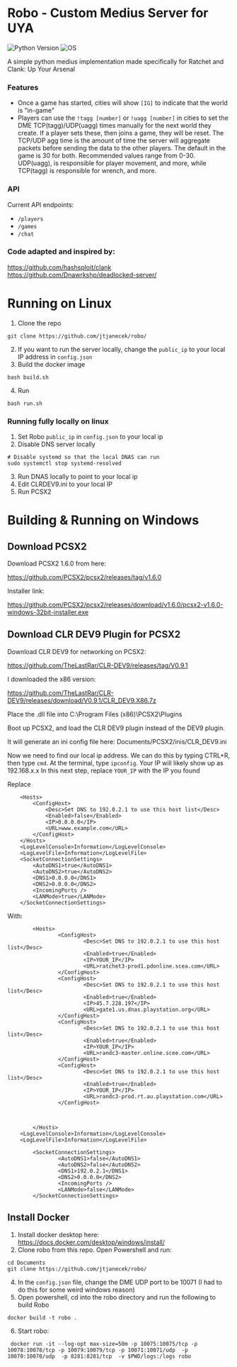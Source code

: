 # Robo - Custom Medius Server for UYA
![Python Version](https://img.shields.io/badge/python-3.9-blue?style=for-the-badge&logo=python)
![OS](https://img.shields.io/badge/OS-GNU%2FLinux-red?style=for-the-badge&logo=linux)

A simple python medius implementation made specifically for Ratchet and Clank: Up Your Arsenal

### Features
- Once a game has started, cities will show `[IG]` to indicate that the world is "in-game"
- Players can use the `!tagg [number]` or `!uagg [number]` in cities to set the DME TCP(tagg)/UDP(uagg) times manually for the next world they create. If a player sets these, then joins a game, they will be reset. The TCP/UDP agg time is the amount of time the server will aggregate packets before sending the data to the other players. The default in the game is 30 for both. Recommended values range from 0-30. UDP(uagg), is responsible for player movement, and more, while TCP(tagg) is responsible for wrench, and more. 

### API
Current API endpoints:
- `/players`
- `/games`
- `/chat`

### Code adapted and inspired by:
https://github.com/hashsploit/clank    
https://github.com/Dnawrkshp/deadlocked-server/

# Running on Linux
1. Clone the repo
```
git clone https://github.com/jtjanecek/robo/
```
2. If you want to run the server locally, change the `public_ip` to your local IP address in `config.json`
3. Build the docker image
```
bash build.sh
```
4. Run
```
bash run.sh
```
### Running fully locally on linux
1. Set Robo `public_ip` in `config.json` to your local ip
2. Disable DNS server locally
```
# Disable systemd so that the local DNAS can run
sudo systemctl stop systemd-resolved
```
3. Run DNAS locally to point to your local ip
4. Edit CLRDEV9.ini to your local IP
5. Run PCSX2

# Building & Running on Windows
## Download PCSX2
Download PCSX2 1.6.0 from here:

https://github.com/PCSX2/pcsx2/releases/tag/v1.6.0

Installer link: 

https://github.com/PCSX2/pcsx2/releases/download/v1.6.0/pcsx2-v1.6.0-windows-32bit-installer.exe

## Download CLR DEV9 Plugin for PCSX2
Download CLR DEV9 for networking on PCSX2:

https://github.com/TheLastRar/CLR-DEV9/releases/tag/V0.9.1

I downloaded the x86 version: 

https://github.com/TheLastRar/CLR-DEV9/releases/download/V0.9.1/CLR_DEV9.X86.7z

Place the .dll file into C:\Program Files (x86)\PCSX2\Plugins

Boot up PCSX2, and load the CLR DEV9 plugin instead of the DEV9 plugin.

It will generate an ini config file here: Documents/PCSX2/inis/CLR_DEV9.ini

Now we need to find our local ip address. We can do this by typing CTRL+R, then type `cmd`. At the terminal, type `ipconfig`. Your IP will likely show up as 192.168.x.x
In this next step, replace `YOUR_IP` with the IP you found

Replace
```
	<Hosts>
		<ConfigHost>
			<Desc>Set DNS to 192.0.2.1 to use this host list</Desc>
			<Enabled>false</Enabled>
			<IP>0.0.0.0</IP>
			<URL>www.example.com</URL>
		</ConfigHost>
	</Hosts>
	<LogLevelConsole>Information</LogLevelConsole>
	<LogLevelFile>Information</LogLevelFile>
	<SocketConnectionSettings>
		<AutoDNS1>true</AutoDNS1>
		<AutoDNS2>true</AutoDNS2>
		<DNS1>0.0.0.0</DNS1>
		<DNS2>0.0.0.0</DNS2>
		<IncomingPorts />
		<LANMode>true</LANMode>
	</SocketConnectionSettings>
```
With:
```
        <Hosts>
                <ConfigHost>
                        <Desc>Set DNS to 192.0.2.1 to use this host list</Desc>
                        <Enabled>true</Enabled>
                        <IP>YOUR_IP</IP>
                        <URL>ratchet3-prod1.pdonline.scea.com</URL>
                </ConfigHost>
                <ConfigHost>
                        <Desc>Set DNS to 192.0.2.1 to use this host list</Desc>
                        <Enabled>true</Enabled>
                        <IP>45.7.228.197</IP>
                        <URL>gate1.us.dnas.playstation.org</URL>
                </ConfigHost>
                <ConfigHost>
                        <Desc>Set DNS to 192.0.2.1 to use this host list</Desc>
                        <Enabled>true</Enabled>
                        <IP>YOUR_IP</IP>
                        <URL>randc3-master.online.scee.com</URL>
                </ConfigHost>
                <ConfigHost>
                        <Desc>Set DNS to 192.0.2.1 to use this host list</Desc>
                        <Enabled>true</Enabled>
                        <IP>YOUR_IP</IP>
                        <URL>randc3-prod.rt.au.playstation.com</URL>
                </ConfigHost>



        </Hosts>
	<LogLevelConsole>Information</LogLevelConsole>
	<LogLevelFile>Information</LogLevelFile>
	
        <SocketConnectionSettings>
                <AutoDNS1>false</AutoDNS1>
                <AutoDNS2>false</AutoDNS2>
                <DNS1>192.0.2.1</DNS1>
                <DNS2>0.0.0.0</DNS2>
                <IncomingPorts />
                <LANMode>false</LANMode>
        </SocketConnectionSettings>
```

## Install Docker
1. Install docker desktop here: https://docs.docker.com/desktop/windows/install/
2. Clone robo from this repo. Open Powershell and run:
```
cd Documents
git clone https://github.com/jtjanecek/robo/
```
4. In the `config.json` file, change the DME UDP port to be 10071 (I had to do this for some weird windows reason)
5. Open powershell, cd into the robo directory and run the following to build Robo
```
docker build -t robo .
```
6. Start robo:
```
 docker run -it --log-opt max-size=50m -p 10075:10075/tcp -p 10078:10078/tcp -p 10079:10079/tcp -p 10071:10071/udp  -p 10070:10070/udp  -p 8281:8281/tcp  -v $PWD/logs:/logs robo
```
